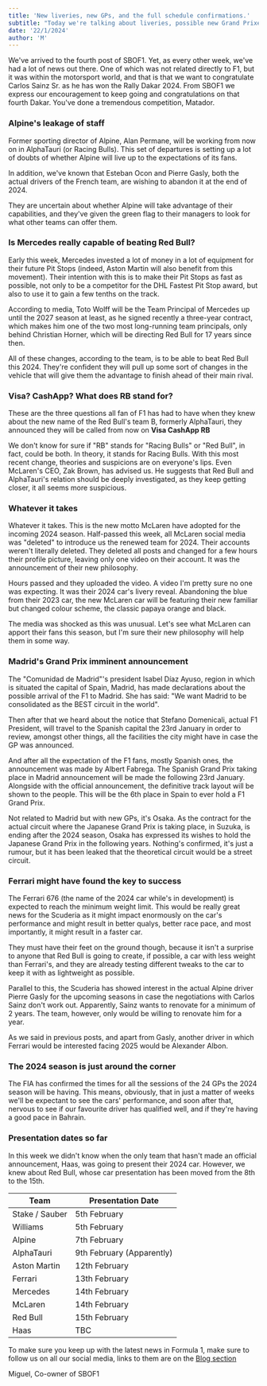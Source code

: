 ```yaml
---
title: 'New liveries, new GPs, and the full schedule confirmations.'
subtitle: "Today we're talking about liveries, possible new Grand Prixes and the full schedule of 2024."
date: '22/1/2024'
author: 'M'
---
```


We've arrived to the fourth post of SBOF1. Yet, as every other week, we've had a lot of news out there. One of which was not related directly to F1, but it was within the motorsport world, and that is that we want to congratulate Carlos Sainz Sr. as he has won the Rally Dakar 2024. From SBOF1 we express our encouragement to keep going and congratulations on that fourth Dakar. You've done a tremendous competition, Matador.

### Alpine's leakage of staff

Former sporting director of Alpine, Alan Permane, will be working from now on in AlphaTauri (or Racing Bulls). This set of departures is setting up a lot of doubts of whether Alpine will live up to the expectations of its fans.

In addition, we've known that Esteban Ocon and Pierre Gasly, both the actual drivers of the French team, are wishing to abandon it at the end of 2024.

They are uncertain about whether Alpine will take advantage of their capabilities, and they've given the green flag to their managers to look for what other teams can offer them.

### Is Mercedes really capable of beating Red Bull?

Early this week, Mercedes invested a lot of money in a lot of equipment for their future Pit Stops (indeed, Aston Martin will also benefit from this movement). Their intention with this is to make their Pit Stops as fast as possible, not only to be a competitor for the DHL Fastest Pit Stop award, but also to use it to gain a few tenths on the track.

According to media, Toto Wolff will be the Team Principal of Mercedes up until the 2027 season at least, as he signed recently a three-year contract, which makes him one of the two most long-running team principals, only behind Christian Horner, which will be directing Red Bull for 17 years since then.

All of these changes, according to the team, is to be able to beat Red Bull this 2024. They're confident they will pull up some sort of changes in the vehicle that will give them the advantage to finish ahead of their main rival.

### Visa? CashApp? What does RB stand for?

These are the three questions all fan of F1 has had to have when they knew about the new name of the Red Bull's team B, formerly AlphaTauri, they announced they will be called from now on **Visa CashApp RB**

We don't know for sure if "RB" stands for "Racing Bulls" or "Red Bull", in fact, could be both. In theory, it stands for Racing Bulls.
With this most recent change, theories and suspicions are on everyone's lips. Even McLaren's CEO, Zak Brown, has advised us. He suggests that Red Bull and AlphaTauri's relation should be deeply investigated, as they keep getting closer, it all seems more suspicious.

### Whatever it takes

Whatever it takes. This is the new motto McLaren have adopted for the incoming 2024 season. Half-passed this week, all McLaren social media was "deleted" to introduce us the renewed team for 2024. Their accounts weren't literally deleted. They deleted all posts and changed for a few hours their profile picture, leaving only one video on their account. It was the announcement of their new philosophy.

Hours passed and they uploaded the video. A video I'm pretty sure no one was expecting. It was their 2024 car's livery reveal. Abandoning the blue from their 2023 car, the new McLaren car will be featuring their new familiar but changed colour scheme, the classic papaya orange and black.

The media was shocked as this was unusual. Let's see what McLaren can apport their fans this season, but I'm sure their new philosophy will help them in some way.

### Madrid's Grand Prix imminent announcement

The "Comunidad de Madrid"'s president Isabel Díaz Ayuso, region in which is situated the capital of Spain, Madrid, has made declarations about the possible arrival of the F1 to Madrid. She has said: "We want Madrid to be consolidated as the BEST circuit in the world".

Then after that we heard about the notice that Stefano Domenicali, actual F1 President, will travel to the Spanish capital the 23rd January in order to review, amongst other things, all the facilities the city might have in case the GP was announced.

And after all the expectation of the F1 fans, mostly Spanish ones, the announcement was made by Albert Fabrega. The Spanish Grand Prix taking place in Madrid announcement will be made the following 23rd January.
Alongside with the official announcement, the definitive track layout will be shown to the people. This will be the 6th place in Spain to ever hold a F1 Grand Prix.

Not related to Madrid but with new GPs, it's Osaka. As the contract for the actual circuit where the Japanese Grand Prix is taking place, in Suzuka, is ending after the 2024 season, Osaka has expressed its wishes to hold the Japanese Grand Prix in the following years. Nothing's confirmed, it's just a rumour, but it has been leaked that the theoretical circuit would be a street circuit.

### Ferrari might have found the key to success

The Ferrari 676 (the name of the 2024 car while's in development) is expected to reach the minimum weight limit.
This would be really great news for the Scuderia as it might impact enormously on the car's performance and might result in better qualys, better race pace, and most importantly, it might result in a faster car.

They must have their feet on the ground though, because it isn't a surprise to anyone that Red Bull is going to create, if possible, a car with less weight than Ferrari's, and they are already testing different tweaks to the car to keep it with as lightweight as possible.

Parallel to this, the Scuderia has showed interest in the actual Alpine driver Pierre Gasly for the upcoming seasons in case the negotiations with Carlos Sainz don't work out.
Apparently, Sainz wants to renovate for a minimum of 2 years. The team, however, only would be willing to renovate him for a year.

As we said in previous posts, and apart from Gasly, another driver in which Ferrari would be interested facing 2025 would be Alexander Albon.

### The 2024 season is just around the corner

The FIA has confirmed the times for all the sessions of the 24 GPs the 2024 season will be having. This means, obviously, that in just a matter of weeks we'll be expectant to see the cars' performance, and soon after that, nervous to see if our favourite driver has qualified well, and if they're having a good pace in Bahrain.

### Presentation dates so far

In this week we didn't know when the only team that hasn't made an official announcement, Haas, was going to present their 2024 car. However, we knew about Red Bull, whose car presentation has been moved from the 8th to the 15th.

| Team           | Presentation Date         |
| -------------- | ------------------------- |
| Stake / Sauber | 5th February              |
| Williams       | 5th February              |
| Alpine         | 7th February              |
| AlphaTauri     | 9th February (Apparently) |
| Aston Martin   | 12th February             |
| Ferrari        | 13th February             |
| Mercedes       | 14th February             |
| McLaren        | 14th February             |
| Red Bull       | 15th February             |
| Haas           | TBC                       |

To make sure you keep up with the latest news in Formula 1, make sure to follow us on all our social media, links to them are on the [Blog section](https://somebitsoff1.vercel.app/blog)

Miguel,
Co-owner of SBOF1
